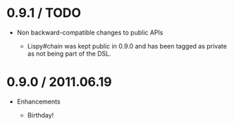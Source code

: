 # 0.9.1 / TODO

* Non backward-compatible changes to public APIs

  * Lispy#chain was kept public in 0.9.0 and has been tagged as private as not
    being part of the DSL. 

# 0.9.0 / 2011.06.19

* Enhancements

  * Birthday!
